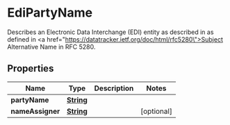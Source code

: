 

# EdiPartyName

Describes an Electronic Data Interchange (EDI) entity as described in as defined in <a href=\"https://datatracker.ietf.org/doc/html/rfc5280\">Subject Alternative Name</a> in RFC 5280.

## Properties

| Name | Type | Description | Notes |
|------------ | ------------- | ------------- | -------------|
|**partyName** | [**String**](String.md) |  |  |
|**nameAssigner** | [**String**](String.md) |  |  [optional] |



